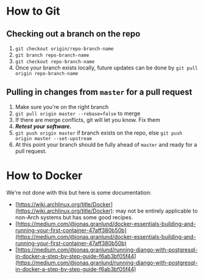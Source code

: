 # How to Git

## Checking out a branch on the repo

1. `git checkout origin/repo-branch-name`
2. `git branch repo-branch-name`
3. `git checkout repo-branch-name`
4. Once your branch exists locally, future updates can be done by 
`git pull origin repo-branch-name`

## Pulling in changes from `master` for a pull request

1. Make sure you're on the right branch
2. `git pull origin master --rebase=false` to merge
3. If there are merge conflicts, git will let you know. Fix them
4. ***Retest your software.***
5. `git push origin master` if branch exists on the repo, else 
`git push origin master --set-upstream`
6. At this point your branch should be fully ahead of `master` and ready for a pull request.

# How to Docker

We're not done with this but here is some documentation:
- [https://wiki.archlinux.org/title/Docker](https://wiki.archlinux.org/title/Docker):
may not be entirely applicable to non-Arch systems but has some good recipes.
- [https://medium.com/@jonas.granlund/docker-essentials-building-and-running-your-first-container-47aff380b50b](https://medium.com/@jonas.granlund/docker-essentials-building-and-running-your-first-container-47aff380b50b)
- [https://medium.com/@jonas.granlund/running-django-with-postgresql-in-docker-a-step-by-step-guide-f6ab3bf05f44](https://medium.com/@jonas.granlund/running-django-with-postgresql-in-docker-a-step-by-step-guide-f6ab3bf05f44)
